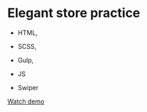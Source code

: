 # Elegant store practice
- HTML,

- SCSS,
- Gulp,
- JS
- Swiper

[Watch demo](https://muzykalniy.github.io/Elegant-store_practice/)
